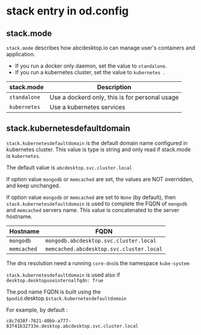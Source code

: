 
# stack entry in od.config


## stack.mode

```stack.mode``` describes how abcdesktop.io can manage user's containers and application. 

* If you run a docker only daemon, set the value to ```standalone```.
* If you run a kubernetes cluster, set the value to ```kubernetes ```.

| stack.mode         | Description |
|--------------------|-------------|
|  ```standalone```  | Use a dockerd only, this is for personal usage  |
|  ```kubernetes```  | Use a kubernetes services | 



## stack.kubernetesdefaultdomain

```stack.kubernetesdefaultdomain``` is the default domain name configured in kubernetes cluster. This value is type is string and only read if stack.mode is ```kubernetes```.

The default value is ```abcdesktop.svc.cluster.local``` 

If option value ```mongodb``` or ```memcached``` are set, the values are NOT overridden, and keep unchanged.

If option value ```mongodb``` or ```memcached``` are set to ```None``` (by default), then
```stack.kubernetesdefaultdomain``` is used to complete the FQDN of ```mongodb``` and ```memcached``` servers name.
This value is concatenated to the server hostname.

| Hostname         | FQDN |
|--------------------|-------------|
|  ```mongodb```  | ```mongodb.abcdesktop.svc.cluster.local```   |
|  ```memcached```  |  ```memcached.abcdesktop.svc.cluster.local```  | 

The dns resolution need a running ```core-dns```is the namespace ```kube-system```

```stack.kubernetesdefaultdomain``` is used also if ```desktop.desktopuseinternalfqdn: True ```

The pod name FQDN is built using the ```$podid```.desktop.```$stack.kubernetesdefaultdomain```

For example, by default :

```c8c7d38f-7621-40bb-a777-83f41b32733e.desktop.abcdesktop.svc.cluster.local```



